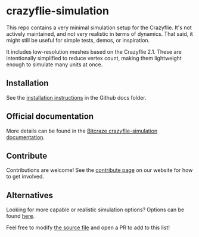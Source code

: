 # crazyflie-simulation

This repo contains a very minimal simulation setup for the Crazyflie. It's not actively maintained, and not very realistic in terms of dynamics. That said, it might still be useful for simple tests, demos, or inspiration.

It includes low-resolution meshes based on the Crazyflie 2.1. These are intentionally simplified to reduce vertex count, making them lightweight enough to simulate many units at once.


## Installation

See the  [installation instructions](/docs/installing/) in the Github docs folder.

## Official documentation

More details can be found in the [Bitcraze crazyflie-simulation documentation](https://www.bitcraze.io/documentation/repository/crazyflie-simulation/main/).

## Contribute

Contributions are welcome! See the [contribute page](https://www.bitcraze.io/development/contribute/) on our website for how to get involved.

## Alternatives

Looking for more capable or realistic simulation options? Options can be found [here](https://www.bitcraze.io/development/external-projects/#crazyflie-simulators).

Feel free to modify [the source file](https://github.com/bitcraze/bitcraze-website/blob/198dc2e6059a9877c7abfafdded77e601569f078/src/development/external-projects.md#crazyflie-simulators) and open a PR to add to this list!
